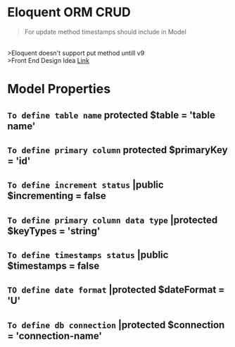 # Eloquent ORM CRUD
>For update method timestamps should include in Model
<br/>
>Eloquent doesn't support put method untill v9
<br/>
>Front End Design Idea <a href='https://www.elementpack.pro/'>Link</a>

<br/>

# Model Properties

## `To define table name`  protected $table = 'table name'
## `To define primary column`  protected $primaryKey = 'id'
## `To define increment status` |public $incrementing = false
## `To define primary column data type` |protected $keyTypes = 'string'
## `To define timestamps status` |public $timestamps = false
## `TO define date format` |protected $dateFormat = 'U'
## `To define db connection` |protected $connection = 'connection-name'


